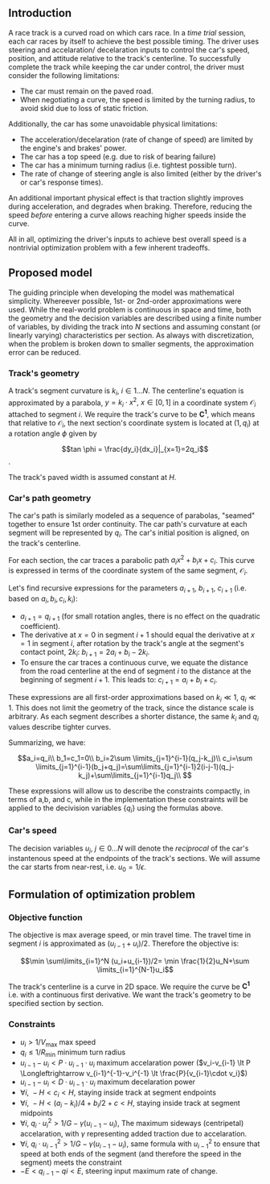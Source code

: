 ## Introduction
A race track is a curved road on which cars race. In a *time trial* session, each car races by itself to achieve the best possible timing. 
The driver uses steering and accelaration/ decelaration inputs to control the car's speed, position, and attitude relative to the track's centerline. To successfully complete the track while keeping the car under control, the driver must consider the following limitations:

* The car must remain on the paved road.
* When negotiating a curve, the speed is limited by the turning radius, to avoid skid due to loss of static friction. 

Additionally, the car has some unavoidable physical limitations:
* The acceleration/decelaration (rate of change of speed) are limited by the engine's and brakes' power.
* The car has a top speed (e.g. due to risk of bearing failure)
* The car has a minimum turning radius (i.e. tightest possible turn).
* The rate of change of steering angle is also limited (either by the driver's or car's response times).

An additional important physical effect is that traction slightly improves during acceleration, and degrades when braking. Therefore, reducing the speed *before* entering a curve allows reaching higher speeds inside the curve.

All in all, optimizing the driver's inputs to achieve best overall speed is a nontrivial optimization problem with a few inherent tradeoffs. 

## Proposed model
The guiding principle when developing the model was mathematical simplicity. Whereever possible, 1st- or 2nd-order approximations were used. While the real-world problem is continuous in space and time, both the geometry and the decision variables are described using a finite number of variables, by dividing the track into $N$ sections and assuming constant (or linearly varying) characteristics per section. As always with discretization, when the problem is broken down to smaller segments, the approximation error can be reduced.

### Track's geometry
A track's segment curvature is $k_i,\ i \in 1\ldots N$. The centerline's equation is approximated by a parabola, $y=k_i\cdot x^2,\ x \in [0,1]$ in a coordinate system $\mathcal{O}_i$ attached to segment $i$. We require the track's curve to be $\mathbf{C^1}$,  which means that relative to $\mathcal{O}_i$, the next section's coordinate system is located at $(1,q_i)$ at a rotation angle $\phi$ given by 

$$tan \phi = \frac{dy_i}{dx_i}|_{x=1}=2q_i$$. 

The track's paved width is assumed constant at $H$.

### Car's path geometry
The car's path is similarly modeled as a sequence of parabolas, "seamed" together to ensure 1st order continuity. The car path's curvature at each segment will be represented by $q_i$. The car's initial position is aligned, on the track's centerline.

For each section, the car traces a parabolic path $a_ix^2+b_ix+c_i$. This curve is expressed in terms of the coordinate system of the same segment, $\mathcal{O}_i$. 

Let's find recursive expressions for the parameters $a_{i+1},\ b_{i+1},\ c_{i+1}$
(i.e. based on $a_i,b_i,c_i,k_i$):
* $a_{i+1}=q_{i+1}$ (for small rotation angles, there is no effect on the quadratic coefficient).
* The derivative at $x=0$ in segment $i+1$ should equal the derivative at $x=1$ in segment $i$, after rotation by the track's angle at the segment's contact point, $2k_i$: $b_{i+1}= 2a_i+b_i-2k_i$.
* To ensure the car traces a continuous curve, we equate the distance from the road centerline at the end of segment $i$ to the distance at the beginning of segment $i+1$. This leads to: $c_{i+1} = a_i+b_i+c_i$.

These expressions are all first-order approximations based on $k_i \ll 1,\ q_i \ll 1$. This does not limit the geometry of the track, since the distance scale is arbitrary. As each segment describes a shorter distance, the same $k_i$ and $q_i$ values describe tighter curves.

Summarizing, we have:

$$a_i=q_i\\
b_1=c_1=0\\
b_i=2\sum \limits_{j=1}^{i-1}(q_j-k_j)\\
c_i=\sum \limits_{j=1}^{i-1}(b_j+q_j)=\sum\limits_{j=1}^{i-1}2(i-j-1)(q_j-k_j)+\sum\limits_{j=1}^{i-1}q_j\\
$$


These expressions will allow us to describe the constraints compactly, in terms of a,b, and c, while in the implementation these constraints will be applied to the decivision variables $\{q_i\}$ using the formulas above.

### Car's speed
The decision variables $u_j,\ j \in 0 \ldots N$ will denote the *reciprocal* of the car's instantenous speed at the endpoints of the track's sections. We will assume the car starts from near-rest, i.e. $u_0=1/\epsilon$.

## Formulation of optimization problem
### Objective function
The objective is max average speed, or min travel time. The travel time in segment $i$ is approximated as $(u_{i-1}+u_i)/2$. Therefore the objective is:

$$\min \sum\limits_{i=1}^N (u_i+u_{i-1})/2= \min \frac{1}{2}u_N+\sum \limits_{i=1}^{N-1}u_i$$


The track's centerline is a curve in 2D space. We require the curve be $\mathbf{C^1}$ i.e. with a continuous first derivative. We want the track's geometry to be specified section by section.

### Constraints
* $u_i \gt 1/V_{\max}$  max speed
* $q_i \le 1/R_{\min}$ minimum turn radius
* $u_{i-1}-u_i \lt P\cdot u_{i-1}\cdot u_i$ maximum accelaration power ($v_i-v_{i-1} \lt P \Longleftrightarrow v_{i-1}^{-1}-v_i^{-1} \lt \frac{P}{v_{i-1}\cdot v_i}$) 
* $u_{i-1}-u_i \lt D\cdot u_{i-1}\cdot u_i$ maximum decelaration power
* $\forall i,\ -H \lt c_i \lt H$, staying inside track at segment endpoints
* $\forall i,\ -H \lt (a_i-k_i)/4+b_i/2+c \lt H$, staying inside track at segment midpoints
* $\forall i,\ q_i\cdot u_i^2 \gt 1/G - \gamma (u_{i-1}-u_i)$, The maximum sideways (centripetal) accelaration, with $\gamma$ representing added traction due to accelaration.
* $\forall i,\ q_i\cdot u_{i-1}^2 \gt 1/G - \gamma (u_{i-1}-u_i)$,  same formula with $u_{i-1}^2$ to ensure that speed at both ends of the segment (and therefore the speed in the segment) meets the constraint
* $-E \lt q_{i-1}-q{i} \lt E$, steering input maximum rate of change.
